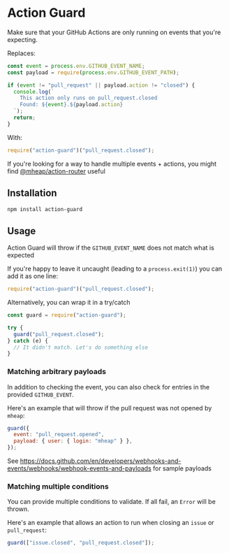 # Action Guard

Make sure that your GitHub Actions are only running on events that you're expecting.

Replaces:

```javascript
const event = process.env.GITHUB_EVENT_NAME;
const payload = require(process.env.GITHUB_EVENT_PATH);

if (event != "pull_request" || payload.action != "closed") {
  console.log(`
    This action only runs on pull_request.closed
    Found: ${event}.${payload.action}
  `);
  return;
}
```

With:

```javascript
require("action-guard")("pull_request.closed");
```

If you're looking for a way to handle multiple events + actions, you might find [@mheap/action-router](https://github.com/mheap/action-router) useful

## Installation

```bash
npm install action-guard
```

## Usage

Action Guard will throw if the `GITHUB_EVENT_NAME` does not match what is expected

If you're happy to leave it uncaught (leading to a `process.exit(1)`) you can add it as one line:

```javascript
require("action-guard")("pull_request.closed");
```

Alternatively, you can wrap it in a try/catch

```javascript
const guard = require("action-guard");

try {
  guard("pull_request.closed");
} catch (e) {
  // It didn't match. Let's do something else
}
```

### Matching arbitrary payloads

In addition to checking the event, you can also check for entries in the provided `GITHUB_EVENT`.

Here's an example that will throw if the pull request was not opened by `mheap`:

```javascript
guard({
  event: "pull_request.opened",
  payload: { user: { login: "mheap" } },
});
```

See https://docs.github.com/en/developers/webhooks-and-events/webhooks/webhook-events-and-payloads for sample payloads

### Matching multiple conditions

You can provide multiple conditions to validate. If all fail, an `Error` will be thrown.

Here's an example that allows an action to run when closing an `issue` or `pull_request`:

```javascript
guard(["issue.closed", "pull_request.closed"]);
```
